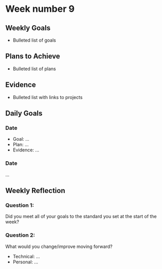 # Week number 9 #
## Weekly Goals ##
* Bulleted list of goals
## Plans to Achieve ##
* Bulleted list of plans
## Evidence ##
* Bulleted list with links to projects
## Daily Goals ##
### Date ###
* Goal: ...
* Plan: ...
* Evidence: ...
### Date ###
...
## Weekly Reflection ##
### Question 1: ###
Did you meet all of your goals to the standard you set at the start of the week?
### Question 2: ###
What would you change/improve moving forward?
* Technical: ...
* Personal: ...
